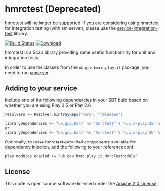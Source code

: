 hmrctest (Deprecated)
=====================
hmrctest will no longer be supported.  If you are considering using hmrctest for integration testing (with sm server), please use the [service-integration-test](https://github.com/hmrc/service-integration-test) library.


[![Build Status](https://travis-ci.org/hmrc/hmrctest.svg)](https://travis-ci.org/hmrc/hmrctest) [ ![Download](https://api.bintray.com/packages/hmrc/releases/hmrctest/images/download.svg) ](https://bintray.com/hmrc/releases/hmrctest/_latestVersion)

hmrctest is a Scala library providing some useful functionality for unit and integration tests.

In order to use the classes from the `uk.gov.hmrc.play.it` package, you need to run [smserver](https://github.com/hmrc/service-manager).

## Adding to your service

Include one of the following dependencies in your SBT build based on whether
you are using Play 2.5 or Play 2.6

```scala
resolvers += Resolver.bintrayRepo("hmrc", "releases")

libraryDependencies += "uk.gov.hmrc" %% "hmrctest" % "x.x.x-play-25" % "test"
or
libraryDependencies += "uk.gov.hmrc" %% "hmrctest" % "x.x.x-play-26" % "test"
```

Optionally, to make hmrctest-provided components available for dependency injection, add the following to your reference.conf:

```
play.modules.enabled += "uk.gov.hmrc.play.it.HmrcTestModule"
```

## License ##
 
This code is open source software licensed under the [Apache 2.0 License]("http://www.apache.org/licenses/LICENSE-2.0.html").

